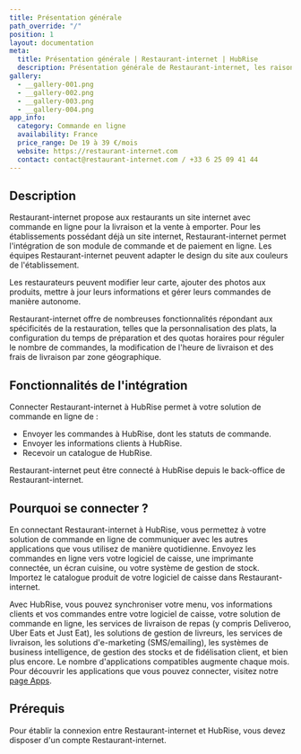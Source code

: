 ```yaml
---
title: Présentation générale
path_override: "/"
position: 1
layout: documentation
meta:
  title: Présentation générale | Restaurant-internet | HubRise
  description: Présentation générale de Restaurant-internet, les raisons de connecter votre solution de commande en ligne à HubRise et fonctionnalités de l'intégration avec HubRise.
gallery:
  - __gallery-001.png
  - __gallery-002.png
  - __gallery-003.png
  - __gallery-004.png
app_info:
  category: Commande en ligne
  availability: France
  price_range: De 19 à 39 €/mois
  website: https://restaurant-internet.com
  contact: contact@restaurant-internet.com / +33 6 25 09 41 44
---
```


## Description

Restaurant-internet propose aux restaurants un site internet avec commande en ligne pour la livraison et la vente à emporter. Pour les établissements possédant déjà un site internet, Restaurant-internet permet l'intégration de son module de commande et de paiement en ligne. Les équipes Restaurant-internet peuvent adapter le design du site aux couleurs de l'établissement.

Les restaurateurs peuvent modifier leur carte, ajouter des photos aux produits, mettre à jour leurs informations et gérer leurs commandes de manière autonome.

Restaurant-internet offre de nombreuses fonctionnalités répondant aux spécificités de la restauration, telles que la personnalisation des plats, la configuration du temps de préparation et des quotas horaires pour réguler le nombre de commandes, la modification de l'heure de livraison et des frais de livraison par zone géographique.

## Fonctionnalités de l'intégration

Connecter Restaurant-internet à HubRise permet à votre solution de commande en ligne de :

- Envoyer les commandes à HubRise, dont les statuts de commande.
- Envoyer les informations clients à HubRise.
- Recevoir un catalogue de HubRise.

Restaurant-internet peut être connecté à HubRise depuis le back-office de Restaurant-internet.

## Pourquoi se connecter ?

En connectant Restaurant-internet à HubRise, vous permettez à votre solution de commande en ligne de communiquer avec les autres applications que vous utilisez de manière quotidienne. Envoyez les commandes en ligne vers votre logiciel de caisse, une imprimante connectée, un écran cuisine, ou votre système de gestion de stock. Importez le catalogue produit de votre logiciel de caisse dans Restaurant-internet.

Avec HubRise, vous pouvez synchroniser votre menu, vos informations clients et vos commandes entre votre logiciel de caisse, votre solution de commande en ligne, les services de livraison de repas (y compris Deliveroo, Uber Eats et Just Eat), les solutions de gestion de livreurs, les services de livraison, les solutions d'e-marketing (SMS/emailing), les systèmes de business intelligence, de gestion des stocks et de fidélisation client, et bien plus encore. Le nombre d'applications compatibles augmente chaque mois. Pour découvrir les applications que vous pouvez connecter, visitez notre [page Apps](/apps).

## Prérequis

Pour établir la connexion entre Restaurant-internet et HubRise, vous devez disposer d'un compte Restaurant-internet.
